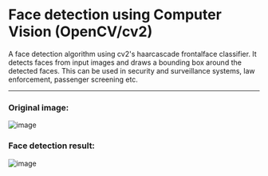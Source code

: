 # Face detection using Computer Vision (OpenCV/cv2)

A face detection algorithm using cv2's haarcascade frontalface classifier. It detects faces from input images and draws a bounding box around the detected faces. This can be used in security and surveillance systems, law enforcement, passenger screening etc. 
_____

### Original image:

![image](https://github.com/user-attachments/assets/1f189f0b-f16e-464e-9a11-0888673150b0)



### Face detection result:

![image](https://github.com/user-attachments/assets/cd2e8c47-3b80-4ebd-a121-7f995476f136)
